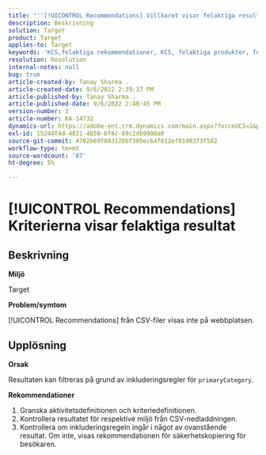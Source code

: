 ```yaml
---
title: '''[!UICONTROL Recommendations] Villkoret visar felaktiga resultat'
description: Beskrivning
solution: Target
product: Target
applies-to: Target
keywords: 'KCS,felaktiga rekommendationer, KCS, felaktiga produkter, fel'
resolution: Resolution
internal-notes: null
bug: true
article-created-by: Tanay Sharma .
article-created-date: 9/6/2022 2:39:37 PM
article-published-by: Tanay Sharma .
article-published-date: 9/6/2022 2:48:45 PM
version-number: 3
article-number: KA-14732
dynamics-url: https://adobe-ent.crm.dynamics.com/main.aspx?forceUCI=1&pagetype=entityrecord&etn=knowledgearticle&id=43ddcfba-f12d-ed11-9db1-002248086735
exl-id: 15244f4d-4821-4b50-bf4c-69c2db9990a0
source-git-commit: 4702b69f883128bf305ec64f012ef01903f3f582
workflow-type: tm+mt
source-wordcount: '87'
ht-degree: 5%

---
```


# [!UICONTROL Recommendations] Kriterierna visar felaktiga resultat

## Beskrivning


<b>Miljö</b>

Target



<b>Problem/symtom</b>

[!UICONTROL Recommendations] från CSV-filer visas inte på webbplatsen.


## Upplösning


<b>Orsak</b>

Resultaten kan filtreras på grund av inkluderingsregler för `primaryCategory`.



<b>Rekommendationer</b>

1. Granska aktivitetsdefinitionen och kriteriedefinitionen.
2. Kontrollera resultatet för respektive miljö från CSV-nedladdningen.
3. Kontrollera om inkluderingsregeln ingår i något av ovanstående resultat. Om inte, visas rekommendationen för säkerhetskopiering för besökaren.
